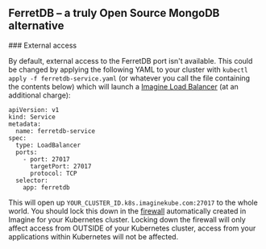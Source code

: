 ## FerretDB –  a truly Open Source MongoDB alternative

### External access

By default, external access to the FerretDB port isn't available.
This could be changed by applying the following YAML to your cluster with `kubectl apply -f ferretdb-service.yaml`
(or whatever you call the file containing the contents below)
which will launch a [Imagine Load Balancer](https://www.imaginekube.com/load-balancers) (at an additional charge):

```
apiVersion: v1
kind: Service
metadata:
  name: ferretdb-service
spec:
  type: LoadBalancer
  ports:
    - port: 27017
      targetPort: 27017
      protocol: TCP
  selector:
    app: ferretdb
```

This will open up `YOUR_CLUSTER_ID.k8s.imaginekube.com:27017` to the whole world.
You should lock this down in the [firewall](https://www.imaginekube.com/account/firewalls)
automatically created in Imagine for your Kubernetes cluster.
Locking down the firewall will only affect access from OUTSIDE of your Kubernetes cluster,
access from your applications within Kubernetes will not be affected.
